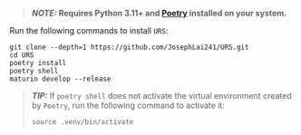 > **_NOTE:_ Requires Python 3.11+ and [Poetry][poetry installation page] installed on your system.**

Run the following commands to install `URS`:

```
git clone --depth=1 https://github.com/JosephLai241/URS.git
cd URS
poetry install
poetry shell
maturin develop --release
```

> **_TIP:_** If `poetry shell` does not activate the virtual environment created by `Poetry`, run the following command to activate it:
>
> ```
> source .venv/bin/activate
> ```

[poetry installation page]: https://python-poetry.org/docs/#installation
